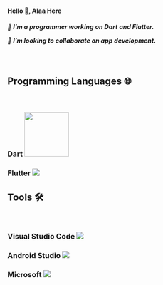 
<h4> Hello 👋, Alaa Here <h4>

  <h5>
 🔭 I’m a programmer working on Dart and Flutter.
    
 👯 I’m looking to collaborate on app development.
</h5>
<br/>
<h2> Programming Languages 🌐 </h2>
<br/>
  <h3> Dart <img src="https://user-images.githubusercontent.com/122216335/224576314-db6e2d93-75d5-4bc9-93ae-8ccb80f0b212.png" width="100"> </h3>
<h3> Flutter <img src="https://user-images.githubusercontent.com/122216335/224575990-4ec37b3f-e484-4cb1-95f6-a32562ebc614.png" >  </h3> 

<h2>Tools 🛠️ </h2>
<br/>
<h3> Visual Studio Code <img src="https://user-images.githubusercontent.com/122216335/224574330-33799814-7ecb-496d-8821-759dfffe02bc.png">  </h3>  
<h3> Android Studio  <img src="https://user-images.githubusercontent.com/122216335/224576288-8659b2fa-d6e5-4880-b94c-dd41e0e85a4c.png" > </h3> 
<h3> Microsoft <img src="https://user-images.githubusercontent.com/122216335/224574437-3e280f2f-064c-4cee-ba4e-806c6028e11f.png" >  </h3>



